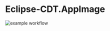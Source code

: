 # Eclipse-CDT.AppImage

![example workflow](https://github.com/nx-appbuild-hub/Eclipse-CDT.AppImage//actions/workflows/makefile.yml/badge.svg)
